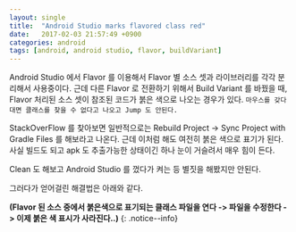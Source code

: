 ```yaml
---
layout: single
title:  "Android Studio marks flavored class red"
date:   2017-02-03 21:57:49 +0900
categories: android
tags: [android, android studio, flavor, buildVariant]
---
```

Android Studio 에서 Flavor 를 이용해서 Flavor 별 소스 셋과 라이브러리를 각각 분리해서 사용중이다. 근데 다른 Flavor 로 전환하기 위해서 Build Variant 를 바꿨을 때, Flavor 처리된 소스 셋이 참조된 코드가 붉은 색으로 나오는 경우가 있다. `마우스를 갖다 대면 클래스를 찾을 수 없다고 나오고 Jump 도 안된다.`
<!--more-->

StackOverFlow 를 찾아보면 일반적으로는 Rebuild Project -> Sync Project with Gradle Files 를 해보라고 나온다. 근데 이처럼 해도 여전히 붉은 색으로 표기가 된다. 사실 빌드도 되고 apk 도 추출가능한 상태이긴 하나 눈이 거슬려서 매우 힘이 든다.

Clean 도 해보고 Android Studio 를 껐다가 켜는 등 별짓을 해봤지만 안된다.

그러다가 얻어걸린 해결법은 아래와 같다.

**(Flavor 된 소스 중에서 붉은색으로 표기되는 클래스 파일을 연다 -> 파일을 수정한다 -> 이제 붉은 색 표시가 사라진다..)**
{: .notice--info}
